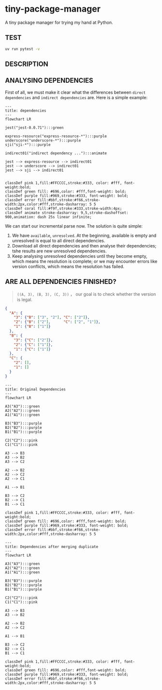 # tiny-package-manager
A tiny package manager for trying my hand at Python.

## TEST

```bash
uv run pytest -v
```

## DESCRIPTION

## ANALYSING DEPENDENCIES

First of all, we must make it clear what the differences between `direct dependencies` and `indirect dependencies` are. Here is a simple example:

```mermaid
---
title: dependencies
---
flowchart LR

jest("jest-0.0.71"):::green

express-resource("express-resource-*"):::purple
underscore("underscore-*"):::purple
sji("sji-*"):::purple

indirect01("indirect dependency ..."):::animate

jest --> express-resource --> indirect01
jest --> underscore --> indirect01
jest --> sji --> indirect01


classDef pink 1,fill:#FFCCCC,stroke:#333, color: #fff, font-weight:bold;
classDef green fill: #696,color: #fff,font-weight: bold;
classDef purple fill:#969,stroke:#333, font-weight: bold;
classDef error fill:#bbf,stroke:#f66,stroke-width:2px,color:#fff,stroke-dasharray: 5 5
classDef coral fill:#f9f,stroke:#333,stroke-width:4px;
classDef animate stroke-dasharray: 9,5,stroke-dashoffset: 900,animation: dash 25s linear infinite;
```



We can start our incremental parse now. The solution is quite simple:

1. We have `available`, `unresolved`. At the beginning, available is empty and unresolved is equal to  all direct dependencies.
2. Download all direct dependencies and then analyse their dependencies; tshe results are new unresolved dependencies.
3. Keep analysing unresolved dependencies until they become empty, which means the resolution is complete; or we may encounter errors like version conflicts, which means the resolution has failed.

## ARE ALL DEPENDENCIES  FINISHED?

> `((A, 3), (B, 3), (C, 3))` ， our goal is to check whether the version is legal.

```json
{
  "A": {
    "3": {"B": ["3", "2"], "C": ["2"]},
    "2": {"B": ["2"],      "C": ["2", "1"]},
    "1": {"B": ["1"]}
  },
  "B": {
    "3": {"C": ["2"]},
    "2": {"C": ["1"]},
    "1": {"C": ["1"]}
  },
  "C": {
    "2": [],
    "1": []
  }
}
```

```mermaid
---
title: Original Dependencies
---
flowchart LR

A3("A3"):::green
A2("A2"):::green
A1("A1"):::green

B3("B3"):::purple
B2("B2"):::purple
B1("B1"):::purple

C2("C2"):::pink
C1("C1"):::pink

A3 --> B3
A3 --> B2
A3 --> C2

A2 --> B2
A2 --> C2
A2 --> C1

A1 --> B1

B3 --> C2
B2 --> C1
B1 --> C1

classDef pink 1,fill:#FFCCCC,stroke:#333, color: #fff, font-weight:bold;
classDef green fill: #696,color: #fff,font-weight: bold;
classDef purple fill:#969,stroke:#333, font-weight: bold;
classDef error fill:#bbf,stroke:#f66,stroke-width:2px,color:#fff,stroke-dasharray: 5 5
```

```mermaid
---
title: Dependencies after merging duplicate
---
flowchart LR

A3("A3"):::green
A2("A2"):::green
A1("A1"):::green

B3("B3"):::purple
B2("B2"):::purple
B1("B1"):::purple

C2("C2"):::pink
C1("C1"):::pink

A3 --> B3
A3 --> B2

A2 --> B2
A2 --> C2

A1 --> B1

B3 --> C2
B2 --> C1
B1 --> C1

classDef pink 1,fill:#FFCCCC,stroke:#333, color: #fff, font-weight:bold;
classDef green fill: #696,color: #fff,font-weight: bold;
classDef purple fill:#969,stroke:#333, font-weight: bold;
classDef error fill:#bbf,stroke:#f66,stroke-width:2px,color:#fff,stroke-dasharray: 5 5
```
